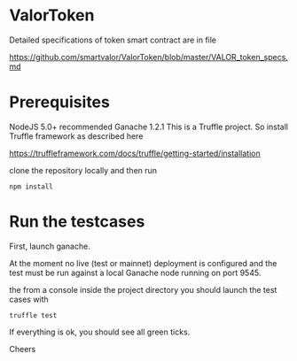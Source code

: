 # ValorToken

Detailed specifications of token smart contract are in file

https://github.com/smartvalor/ValorToken/blob/master/VALOR_token_specs.md


# Prerequisites

NodeJS 5.0+ recommended
Ganache 1.2.1
This is a Truffle project. So install Truffle framework as described here 

https://truffleframework.com/docs/truffle/getting-started/installation

clone the repository locally and then run
```
npm install
```

# Run the testcases

First, launch ganache.

At the moment no live (test or mainnet) deployment is configured and the test must be run against a local Ganache node running on port 9545.

the from a console inside the project directory you should launch the test cases with

```
truffle test
```

If everything is ok, you should see all green ticks.

Cheers
